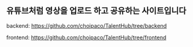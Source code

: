 ## 유튜브처럼 영상을 업로드 하고 공유하는 사이트입니다

backend: https://github.com/choipaco/TalentHub/tree/backend

frontend: https://github.com/choipaco/TalentHub/tree/frontend
